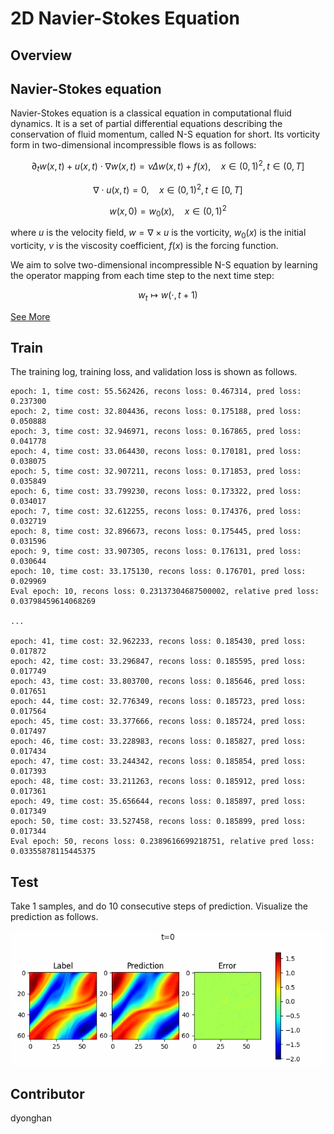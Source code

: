 # 2D Navier-Stokes Equation

## Overview

## Navier-Stokes equation

Navier-Stokes equation is a classical equation in computational fluid dynamics. It is a set of
partial differential equations describing the conservation of fluid momentum, called N-S equation
for short. Its vorticity form in two-dimensional incompressible flows is as follows:

$$
\partial_t w(x, t)+u(x, t) \cdot \nabla w(x, t)=\nu \Delta w(x, t)+f(x), \quad x \in(0,1)^2, t \in(0, T]
$$

$$
\nabla \cdot u(x, t)=0, \quad x \in(0,1)^2, t \in[0, T]
$$

$$
w(x, 0)=w_0(x), \quad x \in(0,1)^2
$$

where $u$ is the velocity field, $w=\nabla \times u$ is the vorticity, $w_0(x)$ is the initial
vorticity, $\nu$ is the viscosity coefficient, $f(x)$ is the forcing function.

We aim to solve two-dimensional incompressible N-S equation by learning the operator mapping from
each time step to the next time step:

$$
w_t \mapsto w(\cdot, t+1)
$$

[See More](https://gitee.com/mindspore/mindscience/blob/master/MindFlow/applications/data_driven/navier_stokes/kno2d/KNO2D.ipynb)

## Train

The training log, training loss, and validation loss is shown as follows.

```text
epoch: 1, time cost: 55.562426, recons loss: 0.467314, pred loss: 0.237300
epoch: 2, time cost: 32.804436, recons loss: 0.175188, pred loss: 0.050888
epoch: 3, time cost: 32.946971, recons loss: 0.167865, pred loss: 0.041778
epoch: 4, time cost: 33.064430, recons loss: 0.170181, pred loss: 0.038075
epoch: 5, time cost: 32.907211, recons loss: 0.171853, pred loss: 0.035849
epoch: 6, time cost: 33.799230, recons loss: 0.173322, pred loss: 0.034017
epoch: 7, time cost: 32.612255, recons loss: 0.174376, pred loss: 0.032719
epoch: 8, time cost: 32.896673, recons loss: 0.175445, pred loss: 0.031596
epoch: 9, time cost: 33.907305, recons loss: 0.176131, pred loss: 0.030644
epoch: 10, time cost: 33.175130, recons loss: 0.176701, pred loss: 0.029969
Eval epoch: 10, recons loss: 0.23137304687500002, relative pred loss: 0.03798459614068269

...

epoch: 41, time cost: 32.962233, recons loss: 0.185430, pred loss: 0.017872
epoch: 42, time cost: 33.296847, recons loss: 0.185595, pred loss: 0.017749
epoch: 43, time cost: 33.803700, recons loss: 0.185646, pred loss: 0.017651
epoch: 44, time cost: 32.776349, recons loss: 0.185723, pred loss: 0.017564
epoch: 45, time cost: 33.377666, recons loss: 0.185724, pred loss: 0.017497
epoch: 46, time cost: 33.228983, recons loss: 0.185827, pred loss: 0.017434
epoch: 47, time cost: 33.244342, recons loss: 0.185854, pred loss: 0.017393
epoch: 48, time cost: 33.211263, recons loss: 0.185912, pred loss: 0.017361
epoch: 49, time cost: 35.656644, recons loss: 0.185897, pred loss: 0.017349
epoch: 50, time cost: 33.527458, recons loss: 0.185899, pred loss: 0.017344
Eval epoch: 50, recons loss: 0.2389616699218751, relative pred loss: 0.03355878115445375
```

## Test

Take 1 samples, and do 10 consecutive steps of prediction. Visualize the prediction as follows.

![](images/result.gif)

## Contributor

dyonghan
